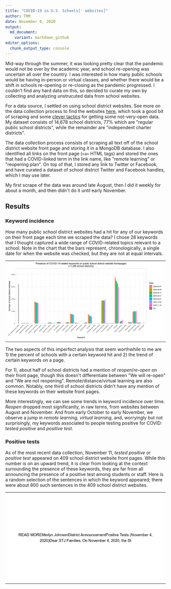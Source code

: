 ```yaml
---
title: "COVID-19 in U.S. Schools[' websites]"
author: TRM
date: November 8, 2020
output:
  md_document:
    variant: markdown_github
editor_options: 
  chunk_output_type: console
---
```


Mid-way through the summer, it was looking pretty clear that the pandemic would not be over by the academic year, and school re-opening was uncertain all over the country. I was interested in how many public schools would be having in-person or virtual classes, and whether there would be a shift in schools re-opening or re-closing as the pandemic progressed. I couldn't find any hard data on this, so decided to curate my own by collecting and analyzing unstrucuted data from school websites.

For a data source, I settled on using school district websites. See more on the data collection process to find the websites [here](https://github.com/moman822/covid-schools/tree/master/data), which took a good bit of scraping and some [clever tactics](https://twitter.com/morrison_tommy/status/1298692488941785089) for getting some not-very-open data. My dataset consists of 14,678 school districts, 77% which are "regular public school districts", while the remainder are "independent charter districts".

The data collection process consists of scraping all text off of the school district website front page and storing it in a MongoDB database. I also identified all links on the front page (`<a>` HTML tags) and stored the ones that had a COVID-linked term in the link name, like "remote learning" or "reopening plan". On top of that, I stored any link to Twitter or Facebook, and have curated a dataset of school district Twitter and Facebook handles, which I may use later.

My first scrape of the data was around late August, then I did it weekly for about a month, and then didn't do it until early November.

## Results

### Keyword incidence

How many public school district websites had a hit for any of our keywords on their front page each time we scraped the data? I chose 28 keywords that I thought captured a wide range of COVID-related topics relevant to a school. Note in the chart that the bars represent, chronologically, a single date for when the website was checked, but they are not at equal intervals.

<table><tr><td>
    <img src="/post-images/covid-school/plot1.png" />
</td></tr></table>

The two aspects of this imperfect analysis that seem worthwhile to me are 1) the percent of schools with a certain keyword hit and 2) the trend of certain keywords on a page.

For 1), about half of school districts had a mention of *reopen*/*re-open* on their front page, though this doesn't differentiate between "We will re-open" and "We are not reopening". Remote/distance/virtual learning are also common. Notably, one third of school districts didn't have any mention of these keywords on their website front pages.

More interestingly, we can see some trends in keyword incidence over time. *Reopen* dropped most significantly, in raw terms, from websites between August and November. And from early October to early November, we observe a jump in *remote learning*, *virtual learning*, and, worryingly but not surprisingly, my keywords associated to people testing positive for COVID: *tested positive* and *positive test*.

### Positive tests

As of the most recent data collection, November 11, *tested positive* or *positive test* appeared on 409 school district website front pages. While this number is on an upward trend, it is clear from looking at the context surrounding the presence of these keywords, they are far from all announcing the presence of a positive test among students or staff. Here is a random selection of the sentences in which the keyword appeared; there were about 800 such sentences in the 409 school district websites.

<table><tr><td align='center'>
	<img src="/post-images/covid-school/positive-test.gif" />
</td></tr></table>

